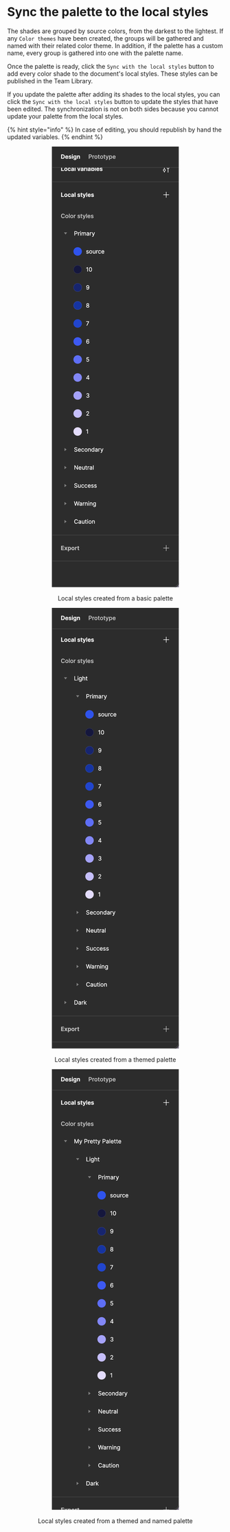 # Sync the palette to the local styles

The shades are grouped by source colors, from the darkest to the lightest. If any `Color themes` have been created, the groups will be gathered and named with their related color theme. In addition, if the palette has a custom name, every group is gathered into one with the palette name.

Once the palette is ready, click the `Sync with the local styles` button to add every color shade to the document's local styles. These styles can be published in the Team Library.

If you update the palette after adding its shades to the local styles, you can click the `Sync with the local styles` button to update the styles that have been edited. The synchronization is not on both sides because you cannot update your palette from the local styles.

{% hint style="info" %}
In case of editing, you should republish by hand the updated variables.
{% endhint %}

<div align="center">

<figure><img src="../.gitbook/assets/publish_palette-basic_local_styles.png" alt=""><figcaption><p>Local styles created from a basic palette</p></figcaption></figure>

 

<figure><img src="../.gitbook/assets/publish_palette-themed_local_styles.png" alt=""><figcaption><p>Local styles created from a themed palette</p></figcaption></figure>

 

<figure><img src="../.gitbook/assets/publish_palette-themed_named_local_styles.png" alt=""><figcaption><p>Local styles created from a themed and named palette</p></figcaption></figure>

</div>
